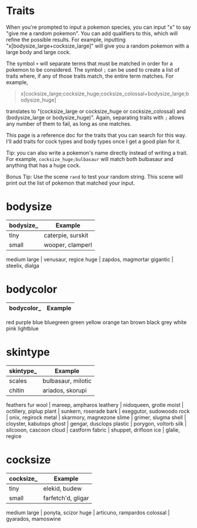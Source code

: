 # Traits
When you're prompted to input a pokemon species, you can input "x" to say "give me a random pokemon". You can add qualifiers to this, which will refine the possible results. For example, inputting "x[bodysize_large+cocksize_large]" will give you a random pokemon with a large body and large cock.

The symbol `+` will separate terms that must be matched in order for a pokemon to be considered. The symbol `;` can be used to create a list of traits where, if any of those traits match, the entire term matches. For example,

> x[cocksize_large;cocksize_huge;cocksize_colossal+bodysize_large;bodysize_huge]

translates to "(cocksize_large or cocksize_huge or cocksize_colossal) and (bodysize_large or bodysize_huge)". Again, separating traits with `;` allows any number of them to fail, as long as one matches.

This page is a reference doc for the traits that you can search for this way. I'll add traits for cock types and body types once I get a good plan for it.

Tip: you can also write a pokemon's name directly instead of writing a trait. For example, `cocksize_huge;bulbasaur` will match both bulbasaur and anything that has a huge cock.

Bonus Tip: Use the scene `rand` to test your random string. This scene will print out the list of pokemon that matched your input.

# bodysize
bodysize_ | Example
--------- | -------
tiny | caterpie, surskit
small | wooper, clamperl
medium
large | venusaur, regice
huge | zapdos, magmortar
gigantic | steelix, dialga

# bodycolor
bodycolor_ | Example
---------- | -------
red
purple
blue
bluegreen
green
yellow
orange
tan
brown
black
grey
white
pink
lightblue

# skintype
skintype_ | Example
--------- | -------
scales | bulbasaur, milotic
chitin | ariados, skorupi
feathers
fur
wool | mareep, ampharos
leathery | nidoqueen, grotle
moist | octillery, piplup
plant | sunkern, roserade
bark | exeggutor, sudowoodo
rock | onix, regirock
metal | skarmory, magnezone
slime | grimer, slugma
shell | cloyster, kabutops
ghost | gengar, dusclops
plastic | porygon, voltorb
silk | silcooon, cascoon
cloud | castform
fabric | shuppet, drifloon
ice | glalie, regice

# cocksize
cocksize_ | Example
--------- | -------
tiny | elekid, budew
small | farfetch'd, gligar
medium
large | ponyta, scizor
huge | articuno, rampardos
colossal | gyarados, mamoswine